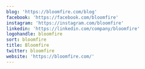 ```yaml
---
blog: 'https://bloomfire.com/blog'
facebook: 'https://facebook.com/bloomfire'
instagram: 'https://instagram.com/bloomfire'
linkedin: 'https://linkedin.com/company/bloomfire'
logohandle: bloomfire
sort: bloomfire
title: Bloomfire
twitter: bloomfire
website: 'https://bloomfire.com/'
---
```

